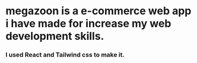 # megazoon is a e-commerce web app i have made for increase my web development skills.
### I used React and Tailwind css to make it.
